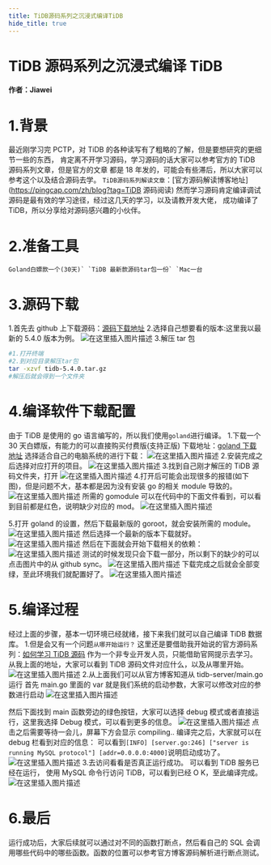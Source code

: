 ```yaml
---
title: TiDB源码系列之沉浸式编译TiDB
hide_title: true
---
```


# TiDB 源码系列之沉浸式编译 TiDB

**作者：Jiawei**

# 1.背景

最近刚学习完 PCTP，对 TiDB 的各种读写有了粗略的了解，但是要想研究的更细节一些的东西， 肯定离不开学习源码，学习源码的话大家可以参考官方的 TiDB 源码系列文章，但是官方的文章 都是 18 年发的，可能会有些滞后，所以大家可以参考这个以及结合源码去学。 `TiDB源码系列解读文章`：[官方源码解读博客地址](https://pingcap.com/zh/blog?tag=TiDB 源码阅读) 然而学习源码肯定编译调试源码是最有效的学习途径，经过这几天的学习，以及请教开发大佬， 成功编译了 TiDB，所以分享给对源码感兴趣的小伙伴。

# 2.准备工具

```
Goland白嫖款一个(30天)` `TiDB 最新款源码tar包一份` `Mac一台
```

# 3.源码下载

1.首先去 github 上下载源码：[源码下载地址](https://github.com/pingcap/tidb/releases) 2.选择自己想要看的版本:这里我以最新的 5.4.0 版本为例。 ![在这里插入图片描述](https://img-blog.csdnimg.cn/6c4f38208736416f977fdce0b065d0b7.png?x-oss-process=image/watermark,type_d3F5LXplbmhlaQ,shadow_50,text_Q1NETiBA5riU5LiN5piv6bG8,size_20,color_FFFFFF,t_70,g_se,x_16) 3.解压 tar 包

```bash
#1.打开终端
#2.到对应目录解压tar包
tar -xzvf tidb-5.4.0.tar.gz
#解压后就会得到一个文件夹
```

# 4.编译软件下载配置

由于 TiDB 是使用的 go 语言编写的，所以我们使用`goland`进行编译。 1.下载一个 30 天白嫖版，有能力的可以直接购买付费版(支持正版) 下载地址：[goland 下载地址](https://www.jetbrains.com/go/download/#section=mac) 选择适合自己的电脑系统的进行下载： ![在这里插入图片描述](https://img-blog.csdnimg.cn/5dd090e5301044158e0ab41bb9382ba1.png?x-oss-process=image/watermark,type_d3F5LXplbmhlaQ,shadow_50,text_Q1NETiBA5riU5LiN5piv6bG8,size_20,color_FFFFFF,t_70,g_se,x_16) 2.安装完成之后选择对应打开的项目。 ![在这里插入图片描述](https://img-blog.csdnimg.cn/0131bc2e5634404fba14fb2fb98c93a5.png?x-oss-process=image/watermark,type_d3F5LXplbmhlaQ,shadow_50,text_Q1NETiBA5riU5LiN5piv6bG8,size_20,color_FFFFFF,t_70,g_se,x_16) 3.找到自己刚才解压的 TiDB 源码文件夹，打开 ![在这里插入图片描述](https://img-blog.csdnimg.cn/ae9e745aa8e74ca5a255835af9214d11.png?x-oss-process=image/watermark,type_d3F5LXplbmhlaQ,shadow_50,text_Q1NETiBA5riU5LiN5piv6bG8,size_20,color_FFFFFF,t_70,g_se,x_16) 4.打开后可能会出现很多的报错(如下图)，但是问题不大，基本都是因为没有安装 go 的相关 module 导致的。 ![在这里插入图片描述](https://img-blog.csdnimg.cn/89c22c8f7fc64597b3b99e0ea5528b9c.png?x-oss-process=image/watermark,type_d3F5LXplbmhlaQ,shadow_50,text_Q1NETiBA5riU5LiN5piv6bG8,size_20,color_FFFFFF,t_70,g_se,x_16) 所需的 gomodule 可以在代码中的下面文件看到，可以看到目前都是红色，说明缺少对应的 mod。 ![在这里插入图片描述](https://img-blog.csdnimg.cn/f55b66deea89479980d5e93538ba71ec.png?x-oss-process=image/watermark,type_d3F5LXplbmhlaQ,shadow_50,text_Q1NETiBA5riU5LiN5piv6bG8,size_20,color_FFFFFF,t_70,g_se,x_16)

5.打开 goland 的设置，然后下载最新版的 goroot，就会安装所需的 module。 ![在这里插入图片描述](https://img-blog.csdnimg.cn/7c68b6c1cd594518bd39c1d136cd6476.png?x-oss-process=image/watermark,type_d3F5LXplbmhlaQ,shadow_50,text_Q1NETiBA5riU5LiN5piv6bG8,size_20,color_FFFFFF,t_70,g_se,x_16) 然后选择一个最新的版本下载就好。 ![在这里插入图片描述](https://img-blog.csdnimg.cn/60ee97bf50ad493ea1f9f09759ee1864.png?x-oss-process=image/watermark,type_d3F5LXplbmhlaQ,shadow_50,text_Q1NETiBA5riU5LiN5piv6bG8,size_20,color_FFFFFF,t_70,g_se,x_16) 然后在下面就会开始下载相关的依赖： ![在这里插入图片描述](https://img-blog.csdnimg.cn/c45b39f84f254417a328f456230fb585.png?x-oss-process=image/watermark,type_d3F5LXplbmhlaQ,shadow_50,text_Q1NETiBA5riU5LiN5piv6bG8,size_20,color_FFFFFF,t_70,g_se,x_16) 测试的时候发现只会下载一部分，所以剩下的缺少的可以点击图片中的从 github sync。 ![在这里插入图片描述](https://img-blog.csdnimg.cn/1c15b9538dfb4beeb59b0fce9e8ef85e.png?x-oss-process=image/watermark,type_d3F5LXplbmhlaQ,shadow_50,text_Q1NETiBA5riU5LiN5piv6bG8,size_20,color_FFFFFF,t_70,g_se,x_16) 下载完成之后就会全部变绿，至此环境我们就配置好了。 ![在这里插入图片描述](https://img-blog.csdnimg.cn/1bd483f55eaf46af990162af34775219.png?x-oss-process=image/watermark,type_d3F5LXplbmhlaQ,shadow_50,text_Q1NETiBA5riU5LiN5piv6bG8,size_20,color_FFFFFF,t_70,g_se,x_16)

# 5.编译过程

经过上面的步骤，基本一切环境已经就绪，接下来我们就可以自己编译 TiDB 数据库。 1.但是会又有一个问题`从哪开始运行？` 这里还是要借助我开始说的官方源码系列：[如何学习 TiDB 源码](https://pingcap.com/zh/blog/tidb-source-code-reading-2) 作为一个非专业开发人员，只能借助官网提示去学习。 从我上面的地址，大家可以看到 TiDB 源码文件对应什么，以及从哪里开始。 ![在这里插入图片描述](https://img-blog.csdnimg.cn/df1628fd88fb4a83ac69bcb14bfa3473.png?x-oss-process=image/watermark,type_d3F5LXplbmhlaQ,shadow_50,text_Q1NETiBA5riU5LiN5piv6bG8,size_20,color_FFFFFF,t_70,g_se,x_16) 2.从上面我们可以从官方博客知道从 tidb-server/main.go 运行 首先 main.go 里面的 var 就是我们系统的启动参数，大家可以修改对应的参数进行启动 ![在这里插入图片描述](https://img-blog.csdnimg.cn/89af8e678cf4474db39d16d7c67ac942.png?x-oss-process=image/watermark,type_d3F5LXplbmhlaQ,shadow_50,text_Q1NETiBA5riU5LiN5piv6bG8,size_20,color_FFFFFF,t_70,g_se,x_16)

然后下面找到 main 函数旁边的绿色按钮，大家可以选择 debug 模式或者直接运行，这里我选择 Debug 模式，可以看到更多的信息。 ![在这里插入图片描述](https://img-blog.csdnimg.cn/164c4c63e5f34fcb930965ace14ed490.png?x-oss-process=image/watermark,type_d3F5LXplbmhlaQ,shadow_50,text_Q1NETiBA5riU5LiN5piv6bG8,size_20,color_FFFFFF,t_70,g_se,x_16) 点击之后需要等待一会儿，屏幕下方会显示 compiling.. 编译完之后，大家就可以在 debug 栏看到对应的信息： 可以看到`[INFO] [server.go:246] ["server is running MySQL protocol"] [addr=0.0.0.0:4000]`说明启动成功了。 ![在这里插入图片描述](https://img-blog.csdnimg.cn/e1ab236818534e41bcbf8cbac17c74c6.png?x-oss-process=image/watermark,type_d3F5LXplbmhlaQ,shadow_50,text_Q1NETiBA5riU5LiN5piv6bG8,size_20,color_FFFFFF,t_70,g_se,x_16) 3.去访问看看是否真正运行成功。 可以看到 TiDB 服务已经在运行， 使用 MySQL 命令行访问 TiDB，可以看到已经 O K，至此编译完成。 ![在这里插入图片描述](https://img-blog.csdnimg.cn/56385d0f3b934f508ce581265a5d9f7c.png?x-oss-process=image/watermark,type_d3F5LXplbmhlaQ,shadow_50,text_Q1NETiBA5riU5LiN5piv6bG8,size_20,color_FFFFFF,t_70,g_se,x_16)

# 6.最后

运行成功后，大家后续就可以通过对不同的函数打断点，然后看自己的 SQL 会调用哪些代码中的哪些函数。函数的位置可以参考官方博客源码解析进行断点测试。
